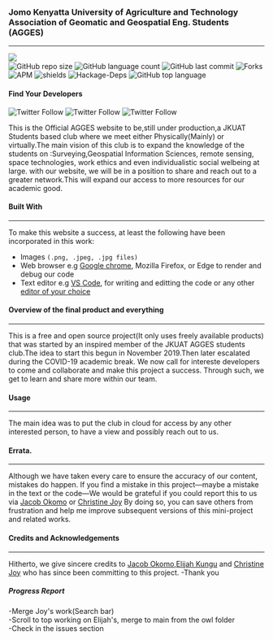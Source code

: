 ### Jomo Kenyatta University of Agriculture and Technology Association of Geomatic and Geospatial Eng. Students (AGGES) 
<hr>

<img align="left" src="https://img.shields.io/badge/License-Apache%202.0-blue.svg"><br>
![GitHub repo size](https://img.shields.io/github/repo-size/okomojacob/8d19d988d6f?color=green-yellow&logo=github&logoColor=blue) ![GitHub language count](https://img.shields.io/github/languages/count/OkomoJacob/8d19d988d6f?logo=visual-studio-code) ![GitHub last commit](https://img.shields.io/github/last-commit/OkomoJacob/8d19d988d6f?style=plastic&color=brightgreen) 
![Forks](https://img.shields.io/github/forks/OkomoJacob/8d19d988d6f?style=social) ![APM](https://img.shields.io/apm/dm/vim-mode) ![shields](https://img.shields.io/opencollective/sponsors/0) ![Hackage-Deps](https://img.shields.io/hackage-deps/v/lens) ![GitHub top language](https://img.shields.io/github/languages/top/okomojacob/8d19d988d6f)

#### Find Your Developers
![Twitter Follow](https://img.shields.io/twitter/follow/okomojacob?style=social) ![Twitter Follow](https://img.shields.io/twitter/follow/kim__joy?style=social) ![Twitter Follow](https://img.shields.io/twitter/follow/CodeGeek_254?style=social)

This is the Official AGGES website to be,still under production,a JKUAT Students based club where we meet either Physically(Mainly) or virtually.The main vision of this club is to expand the knowledge of the students on :Surveying,Geospatial Information Sciences, remote sensing, space technologies, work ethics and even individualistic social welbeing at large.
with our website, we will be in a position to share and reach out to a greater network.This will expand our access to more resources for our academic good.


#### Built With
<hr>
To make this website a success, at least the following have been incorporated in this work:

  * Images ```(.png, .jpeg, .jpg files)```
  * Web browser e.g [Google chrome](https://www.google.com/chrome/?brand=BNSD&gclid=Cj0KCQjwi7yCBhDJARIsAMWFScMMWOP9PFQ6bD-9sVBbj1VMpdEDPE_swp08gnzIMI126yT0BvE1LJoaAuwlEALw_wcB&gclsrc=aw.ds), Mozilla Firefox, or Edge to render and debug our code
  * Text editor e.g [VS Code](https://code.visualstudio.com/download), for writing and editting the code or any other [editor of your choice](https://kinsta.com/blog/best-text-editors/)

#### Overview of the final product and everything
<hr>

This is a free and open source project(It only uses freely available products) that was started by an inspired member of the JKUAT AGGES students club.The idea to start this begun in November 2019.Then later escalated during the COVID-19 academic break.
We now call for intereste developers to come and collaborate and make this project a success.
Through such, we get to learn and share more within our team.


#### Usage
<hr>

The main idea was to put the club in cloud for access by any other interested person, to have a view and possibly reach out to us.

#### Errata.
<hr>

Although we have taken every care to ensure the accuracy of our content, mistakes
do happen. If you find a mistake in this project—maybe a mistake in the text or
the code—We would be grateful if you could report this to us via [Jacob Okomo](https://okomojacob.herokuapp.com) or [Christine Joy](https://github.com/JoyChristine) By doing so, you can
save others from frustration and help me improve subsequent versions of this mini-project and related works. 

#### Credits and Acknowledgements
<hr>

Hitherto, we give sincere credits to [Jacob Okomo](https://okomojacob.herokuapp.com),[Elijah Kungu](https://github.com/ELIJAHKUNGU) and [Christine Joy](https://github.com/JoyChristine) who has since been committing to this project.
-Thank you

##### Progress Report
-Merge Joy's work(Search bar) <br>
-Scroll to top working on Elijah's, merge to main from the owl folder <br>
-Check in the issues section <br>
